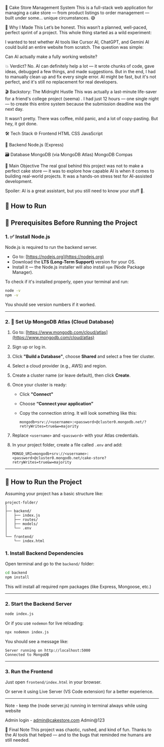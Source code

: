 🍰 Cake Store Management System
This is a full-stack web application for managing a cake store — from product listings to order management — built under some... unique circumstances. 😅

🧠 Why I Made This
Let’s be honest. This wasn’t a planned, well-paced, perfect sprint of a project. This whole thing started as a wild experiment:

I wanted to test whether AI tools like Cursor AI, ChatGPT, and Gemini AI could build an entire website from scratch. The question was simple:

Can AI actually make a fully working website?

💥 Verdict?
No.
AI can definitely help a lot — it wrote chunks of code, gave ideas, debugged a few things, and made suggestions.
But in the end, I had to manually clean up and fix every single error. AI might be fast, but it's not perfect, and it's still no replacement for real developers.

🎬 Backstory: The Midnight Hustle
This was actually a last-minute life-saver for a friend's college project (seema) . I had just 12 hours — one single night — to create this entire system because the submission deadline was the next day.

It wasn’t pretty. There was coffee, mild panic, and a lot of copy-pasting. But hey, it got done.

🛠️ Tech Stack
🌐 Frontend
HTML
CSS
JavaScript

🧩 Backend
Node.js (Express)

🗃️ Database
MongoDB (via MongoDB Atlas)
MongoDB Compas

🎯 Main Objective
The real goal behind this project was not to make a perfect cake store — it was to explore how capable AI is when it comes to building real-world projects. It was a hands-on stress test for AI-assisted development.

Spoiler: AI is a great assistant, but you still need to know your stuff 🤧.

🚀 How to Run
---

## 🧰 Prerequisites Before Running the Project

### 1. ✅ Install Node.js

Node.js is required to run the backend server.

* Go to: [https://nodejs.org](https://nodejs.org)
* Download the **LTS (Long-Term Support)** version for your OS.
* Install it — the Node.js installer will also install `npm` (Node Package Manager).

To check if it's installed properly, open your terminal and run:

```bash
node -v
npm -v
```

You should see version numbers if it worked.

---

### 2. 🍃 Set Up MongoDB Atlas (Cloud Database)

1. Go to: [https://www.mongodb.com/cloud/atlas](https://www.mongodb.com/cloud/atlas)

2. Sign up or log in.

3. Click **"Build a Database"**, choose **Shared** and select a free tier cluster.

4. Select a cloud provider (e.g., AWS) and region.

5. Create a cluster name (or leave default), then click **Create**.

6. Once your cluster is ready:

   * Click **"Connect"**
   * Choose **“Connect your application”**
   * Copy the connection string. It will look something like this:

     ```
     mongodb+srv://<username>:<password>@cluster0.mongodb.net/?retryWrites=true&w=majority
     ```

7. Replace `<username>` and `<password>` with your Atlas credentials.

8. In your project folder, create a file called `.env` and add:

   ```env
   MONGO_URI=mongodb+srv://<username>:<password>@cluster0.mongodb.net/cake-store?retryWrites=true&w=majority
   ```

---

## 🚀 How to Run the Project

Assuming your project has a basic structure like:

```
project-folder/
│
├── backend/
│   ├── index.js
│   ├── routes/
│   ├── models/
│   └── .env
│
└── frontend/
    └── index.html
```

### 1. Install Backend Dependencies

Open terminal and go to the `backend/` folder:

```bash
cd backend
npm install
```

This will install all required npm packages (like Express, Mongoose, etc.)

---

### 2. Start the Backend Server

```bash
node index.js
```

Or if you use `nodemon` for live reloading:

```bash
npx nodemon index.js
```

You should see a message like:

```
Server running on http://localhost:5000
Connected to MongoDB
```

---

### 3. Run the Frontend

Just open `frontend/index.html` in your browser.

Or serve it using Live Server (VS Code extension) for a better experience.

---
Note - keep the (node server.js) running in terminal always while using website

Admin login - admin@cakestore.com 
              Admin@123

🙏 Final Note
This project was chaotic, rushed, and kind of fun. Thanks to the AI tools that helped — and to the bugs that reminded me humans are still needed.
